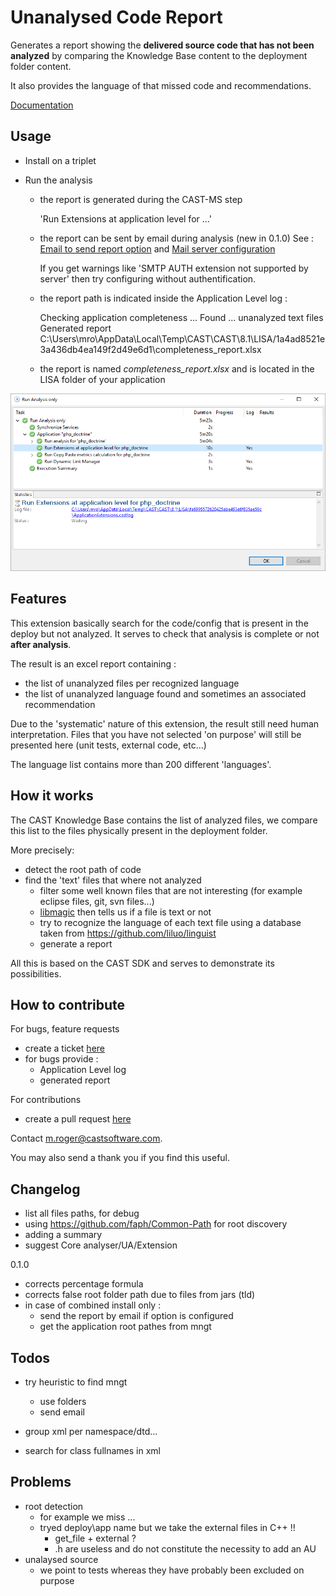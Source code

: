 # Unanalysed Code Report

Generates a report showing the **delivered source code that has not been analyzed** by 
comparing the Knowledge Base content to the deployment folder content. 

It also provides the language of that missed code and recommendations.

[Documentation](https://github.com/CAST-Extend/com.castsoftware.uc.checkanalysiscompleteness)

## Usage

- Install on a triplet
- Run the analysis
  
  - the report is generated during the CAST-MS step 
    
    'Run Extensions at application level for ...'

  - the report can be sent by email during analysis (new in 0.1.0)
    See : [Email to send report option](http://doc.castsoftware.com/display/DOC80/CMS+-+Notes+tab) 
    and [Mail server configuration](http://doc.castsoftware.com/display/DOC80/CMS+-+Preferences+-+Mail)
    
    If you get warnings like 'SMTP AUTH extension not supported by server' then try configuring without authentification.

  - the report path is indicated inside the Application Level log :
    
    Checking application completeness
    ...
    Found ... unanalyzed text files
    Generated report C:\Users\mro\AppData\Local\Temp\CAST\CAST\8.1\LISA/1a4ad8521e3a436db4ea149f2d49e6d1\completeness_report.xlsx
    
  - the report is named  *completeness_report.xlsx* and is located in the LISA folder of your application
  
![The log file containing the path](/report.png)


## Features

This extension basically search for the code/config that is present in the deploy but not analyzed.
It serves to check that analysis is complete or not **after analysis**. 

The result is an excel report containing :
- the list of unanalyzed files per recognized language
- the list of unanalyzed language found and sometimes an associated recommendation

Due to the 'systematic' nature of this extension, the result still need human interpretation. 
Files that you have not selected 'on purpose' will still be presented here (unit tests, external code, etc...) 

The language list contains more than 200 different 'languages'.
 

## How it works

The CAST Knowledge Base contains the list of analyzed files, we compare this list to the files physically present in the deployment folder.

More precisely:

- detect the root path of code
- find the 'text' files that where not analyzed
  - filter some well known files that are not interesting (for example eclipse files, git, svn files...)
  - [libmagic](https://en.wikipedia.org/wiki/File_(command)) then tells us if a file is text or not
  - try to recognize the language of each text file using a database taken from https://github.com/liluo/linguist
  - generate a report 

All this is based on the CAST SDK and serves to demonstrate its possibilities.

## How to contribute

For bugs, feature requests 
- create a ticket [here](https://github.com/CAST-Extend/com.castsoftware.uc.checkanalysiscompleteness/issues) 
- for bugs provide :
  - Application Level log
  - generated report 

For contributions 
- create a pull request [here](https://github.com/CAST-Extend/com.castsoftware.uc.checkanalysiscompleteness/pulls) 

Contact m.roger@castsoftware.com.

You may also send a thank you if you find this useful.

## Changelog

- list all files paths, for debug  
- using https://github.com/faph/Common-Path for root discovery 
- adding a summary
- suggest Core analyser/UA/Extension

0.1.0
- corrects percentage formula
- corrects false root folder path due to files from jars (tld)
- in case of combined install only :
  - send the report by email if option is configured
  - get the application root pathes from mngt   

## Todos

- try heuristic to find mngt
  - use folders 
  - send email 

- group xml per namespace/dtd...
- search for class fullnames in xml 

## Problems


- root detection
  - for example we miss ...
  - tryed deploy\app name but we take the external files in C++ !!
    - get_file + external ?
    - .h are useless and do not constitute the necessity to add an AU 
- unalaysed source
  - we point to tests whereas they have probably been excluded on purpose 
